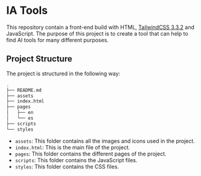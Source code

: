 # IA Tools

This repository contain a front-end build with HTML, [TailwindCSS 3.3.2](https://cdn.tailwindcss.com/3.3.2) and JavaScript. The purpose of this project is to create a tool that can help to find AI tools for many different purposes.

## Project Structure

The project is structured in the following way:

```bash
.
├── README.md
├── assets
├── index.html
├── pages
│   ├── en
│   └── es
├── scripts
└── styles
```

- `assets`: This folder contains all the images and icons used in the project.
- `index.html`: This is the main file of the project.
- `pages`: This folder contains the different pages of the project.
- `scripts`: This folder contains the JavaScript files.
- `styles`: This folder contains the CSS files.
